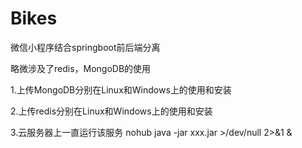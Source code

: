 # Bikes

微信小程序结合springboot前后端分离

略微涉及了redis，MongoDB的使用

1.上传MongoDB分别在Linux和Windows上的使用和安装

2.上传redis分别在Linux和Windows上的使用和安装

3.云服务器上一直运行该服务 nohub java -jar xxx.jar >/dev/null 2>&1 &
